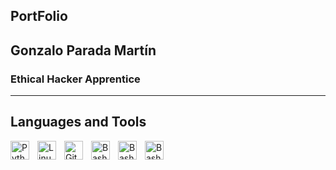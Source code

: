 ## PortFolio
## Gonzalo Parada Martín
### Ethical Hacker Apprentice

---
## Languages and Tools

 <img align="left" alt="Python" width="30px" style="padding-right:10px;" src="https://cdn.jsdelivr.net/gh/devicons/devicon/icons/python/python-original.svg" /> 
 <img align="left" alt="Linux" width="30px" style="padding-right:10px;" src="https://cdn.jsdelivr.net/gh/devicons/devicon/icons/linux/linux-original.svg" />
 <img align="left" alt="GitHub" width="30px" style="padding-right:10px;" src="https://cdn.jsdelivr.net/gh/devicons/devicon/icons/github/github-original.svg" />
 <img align="left" alt="Bash" width="30px" style="padding-right:10px;" src="https://cdn.jsdelivr.net/gh/devicons/devicon/icons/bash/bash-original.svg" />
 <img align="left" alt="Bash" width="30px" style="padding-right:10px;" src="https://cdn.jsdelivr.net/gh/devicons/devicon/icons/haskell/haskell-plain.svg" />
 <img align="left" alt="Bash" width="30px" style="padding-right:10px;" src="https://cdn.jsdelivr.net/gh/devicons/devicon/icons/c/c-original.svg" />

#
